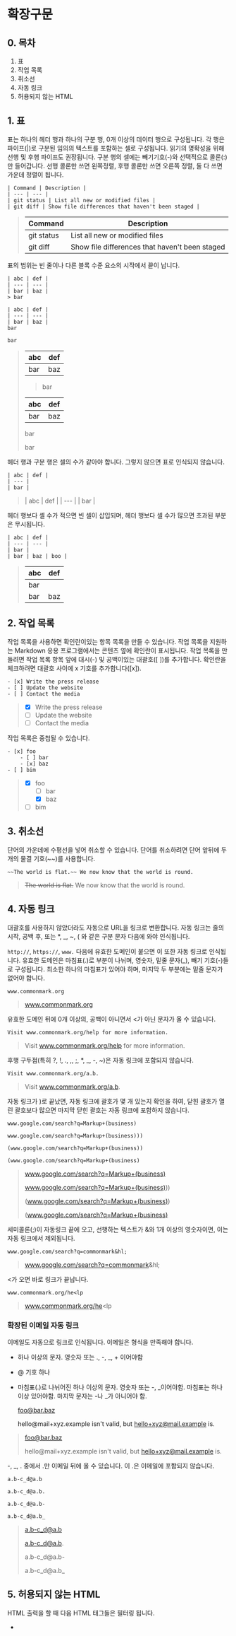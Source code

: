 # 확장구문

## 0. 목차
1. 표
2. 작업 목록
3. 취소선
4. 자동 링크
5. 허용되지 않는 HTML

## 1. 표
표는 하나의 헤더 행과 하나의 구분 행, 0개 이상의 데이터 행으로 구성됩니다. 각 행은 파이프(|)로 구분된 임의의 텍스트를 포함하는 셀로 구성됩니다. 읽기의 명확성을 위해 선행 및 후행 파이프도 권장됩니다. 구분 행의 셀에는 빼기기호(-)와 선택적으로 콜론(:)만 들어갑니다. 선행 콜론만 쓰면 왼쪽정렬, 후행 콜론만 쓰면 오른쪽 정렬, 둘 다 쓰면 가운데 정렬이 됩니다.

    | Command | Description |
    | --- | --- |
    | git status | List all new or modified files |
    | git diff | Show file differences that haven't been staged |

>| Command | Description |
>| --- | --- |
>| git status | List all new or modified files |
>| git diff | Show file differences that haven't been staged |

표의 범위는 빈 줄이나 다른 블록 수준 요소의 시작에서 끝이 납니다.

    | abc | def |
    | --- | --- |
    | bar | baz |
    > bar
    
    | abc | def |
    | --- | --- |
    | bar | baz |
    bar
    
    bar

>| abc | def |
>| --- | --- |
>| bar | baz |
>> bar
>
>| abc | def |
>| --- | --- |
>| bar | baz |
>bar
>
>bar

헤더 행과 구분 행은 셀의 수가 같아야 합니다. 그렇지 않으면 표로 인식되지 않습니다.

    | abc | def |
    | --- |
    | bar |

>| abc | def |
>| --- |
>| bar |

헤더 행보다 셀 수가 적으면 빈 셀이 삽입되며, 헤더 행보다 셀 수가 많으면 초과된 부분은 무시됩니다.

    | abc | def |
    | --- | --- |
    | bar |
    | bar | baz | boo |

>| abc | def |
>| --- | --- |
>| bar |
>| bar | baz | boo |

## 2. 작업 목록
작업 목록을 사용하면 확인란이있는 항목 목록을 만들 수 있습니다. 작업 목록을 지원하는 Markdown 응용 프로그램에서는 콘텐츠 옆에 확인란이 표시됩니다. 작업 목록을 만들려면 작업 목록 항목 앞에 대시(-) 및 공백이있는 대괄호([ ])를 추가합니다. 확인란을 체크하려면 대괄호 사이에 x 기호를 추가합니다([x]).

    - [x] Write the press release
    - [ ] Update the website
    - [ ] Contact the media

>- [x] Write the press release
>- [ ] Update the website
>- [ ] Contact the media

작업 목록은 중첩될 수 있습니다.

    - [x] foo
        - [ ] bar
        - [x] baz
    - [ ] bim

>- [x] foo
>   - [ ] bar
>   - [x] baz
>- [ ] bim

## 3. 취소선
단어의 가운데에 수평선을 넣어 취소할 수 있습니다. 단어를 취소하려면 단어 앞뒤에 두 개의 물결 기호(~~)를 사용합니다.

    ~~The world is flat.~~ We now know that the world is round.

>~~The world is flat.~~ We now know that the world is round.

## 4. 자동 링크
대괄호를 사용하지 않았더라도 자동으로 URL을 링크로 변환합니다. 자동 링크는 줄의 시작, 공백 후, 또는 *, _, ~, ( 와 같은 구분 문자 다음에 와야 인식됩니다.

`http://`, `https://`, `www.` 다음에 유효한 도메인이 붙으면 이 또한 자동 링크로 인식됩니다. 유효한 도메인은 마침표(.)로 부분이 나뉘며, 영숫자, 밑줄 문자(_), 빼기 기호(-)들로 구성됩니다. 최소한 하나의 마침표가 있어야 하며, 마지막 두 부분에는 밑줄 문자가 없어야 합니다.

    www.commonmark.org

>www.commonmark.org

유효한 도메인 뒤에 0개 이상의, 공백이 아니면서 <가 아닌 문자가 올 수 있습니다.

    Visit www.commonmark.org/help for more information.

>Visit www.commonmark.org/help for more information.

후행 구두점(특히 ?, !, ., ,, ;, *, _, -, ~)은 자동 링크에 포함되지 않습니다.

    Visit www.commonmark.org/a.b.

>Visit www.commonmark.org/a.b.

자동 링크가 )로 끝났면, 자동 링크에 괄호가 몇 개 있는지 확인을 하여, 닫힌 괄호가 열린 괄호보다 많으면 마지막 닫힌 괄호는 자동 링크에 포함하지 않습니다.
    
    www.google.com/search?q=Markup+(business)
    
    www.google.com/search?q=Markup+(business)))
    
    (www.google.com/search?q=Markup+(business))
    
    (www.google.com/search?q=Markup+(business)

>www.google.com/search?q=Markup+(business)
>
>www.google.com/search?q=Markup+(business)))
>
>(www.google.com/search?q=Markup+(business))
>
>(www.google.com/search?q=Markup+(business)

세미콜론(;)이 자동링크 끝에 오고, 선행하는 텍스트가 &와 1개 이상의 영숫자이면, 이는 자동 링크에서 제외됩니다.

    www.google.com/search?q=commonmark&hl;

>www.google.com/search?q=commonmark&hl;

<가 오면 바로 링크가 끝납니다.

    www.commonmark.org/he<lp

>www.commonmark.org/he<lp

### 확장된 이메일 자동 링크
이메일도 자동으로 링크로 인식됩니다. 이메일은 형식을 만족해야 합니다.

- 하나 이상의 문자. 영숫자 또는 ., -, _, + 이어야함
- @ 기호 하나
- 마침표(.)로 나뉘어진 하나 이상의 문자. 영숫자 또는 -, _이어야함. 마침표는 하나 이상 있어야함. 마지막 문자는 -나 _가 아니어야 함.

	foo@bar.baz
	
	hello@mail+xyz.example isn't valid, but hello+xyz@mail.example is.

>foo@bar.baz
>
>hello@mail+xyz.example isn't valid, but hello+xyz@mail.example is.

-, _, . 중에서 .만 이메일 뒤에 올 수 있습니다. 이 .은 이메일에 포함되지 않습니다.

    a.b-c_d@a.b
    
    a.b-c_d@a.b.
    
    a.b-c_d@a.b-
    
    a.b-c_d@a.b_

>a.b-c_d@a.b
>
>a.b-c_d@a.b.
>
>a.b-c_d@a.b-
>
>a.b-c_d@a.b_

## 5. 허용되지 않는 HTML
HTML 출력을 할 때 다음 HTML 태그들은 필터링 됩니다.

- <title>
- <textarea>
- <style>
- <xmp>
- <iframe>
- <noembed>
- <noframes>
- <script>
- <plaintext>
 
필터링은 `<`을 `&lt;`로 대체하면서 이루어집니다.

    <strong> <title> <style> <em>
    
    <blockquote>
        <xmp> is disallowed.  <XMP> is also disallowed.
    </blockquote>

><strong> <title> <style> <em>
>
><blockquote>
>   <xmp> is disallowed.  <XMP> is also disallowed.
></blockquote>

